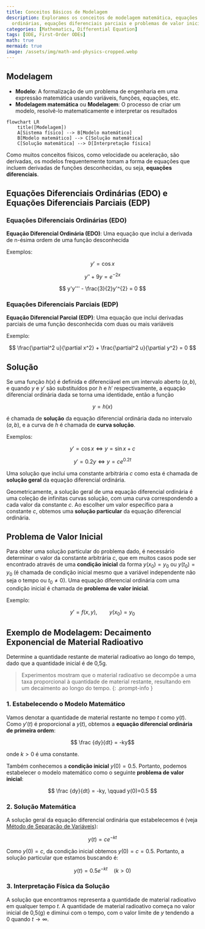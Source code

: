 ```yaml
---
title: Conceitos Básicos de Modelagem
description: Exploramos os conceitos de modelagem matemática, equações diferenciais
  ordinárias, equações diferenciais parciais e problemas de valor inicial.
categories: [Mathematics, Differential Equation]
tags: [ODE, First-Order ODEs]
math: true
mermaid: true
image: /assets/img/math-and-physics-cropped.webp
---
```

## Modelagem
- **Modelo**: A formalização de um problema de engenharia em uma expressão matemática usando variáveis, funções, equações, etc.
- **Modelagem matemática** ou **Modelagem**: O processo de criar um modelo, resolvê-lo matematicamente e interpretar os resultados

```mermaid
flowchart LR
	title([Modelagem])
	A[Sistema físico] --> B[Modelo matemático]
	B[Modelo matemático] --> C[Solução matemática]
	C[Solução matemática] --> D[Interpretação física]
```

Como muitos conceitos físicos, como velocidade ou aceleração, são derivadas, os modelos frequentemente tomam a forma de equações que incluem derivadas de funções desconhecidas, ou seja, **equações diferenciais**.

## Equações Diferenciais Ordinárias (EDO) e Equações Diferenciais Parciais (EDP)
### Equações Diferenciais Ordinárias (EDO)
**Equação Diferencial Ordinária (EDO)**: Uma equação que inclui a derivada de n-ésima ordem de uma função desconhecida

Exemplos:

$$y' = \cos x$$

$$ y'' + 9y = e^{-2x} $$

$$ y'y''' - \frac{3}{2}y'^{2} = 0 $$


### Equações Diferenciais Parciais (EDP)
**Equação Diferencial Parcial (EDP)**: Uma equação que inclui derivadas parciais de uma função desconhecida com duas ou mais variáveis

Exemplo:

$$ \frac{\partial^2 u}{\partial x^2} + \frac{\partial^2 u}{\partial y^2} = 0 $$

## Solução
Se uma função $h(x)$ é definida e diferenciável em um intervalo aberto $(a, b)$, e quando $y$ e $y'$ são substituídos por $h$ e $h'$ respectivamente, a equação diferencial ordinária dada se torna uma identidade, então a função

$$ y = h(x) $$

é chamada de **solução** da equação diferencial ordinária dada no intervalo $(a, b)$, e a curva de $h$ é chamada de **curva solução**.

Exemplos:

$$ y'=\cos x \Leftrightarrow y=\sin x+c $$

$$ y'=0.2y \Leftrightarrow y=ce^{0.2t} $$

Uma solução que inclui uma constante arbitrária $c$ como esta é chamada de **solução geral** da equação diferencial ordinária.

Geometricamente, a solução geral de uma equação diferencial ordinária é uma coleção de infinitas curvas solução, com uma curva correspondendo a cada valor da constante $c$. Ao escolher um valor específico para a constante $c$, obtemos uma **solução particular** da equação diferencial ordinária.

## Problema de Valor Inicial
Para obter uma solução particular do problema dado, é necessário determinar o valor da constante arbitrária $c$, que em muitos casos pode ser encontrado através de uma **condição inicial** da forma $y(x_{0})=y_{0}$ ou $y(t_{0})=y_{0}$ (é chamada de condição inicial mesmo que a variável independente não seja o tempo ou $t_{0}\neq0$). Uma equação diferencial ordinária com uma condição inicial é chamada de **problema de valor inicial**.

Exemplo:

$$ y'=f(x,y),\qquad y(x_{0})=y_{0} $$

## Exemplo de Modelagem: Decaimento Exponencial de Material Radioativo
Determine a quantidade restante de material radioativo ao longo do tempo, dado que a quantidade inicial é de 0,5g.
> Experimentos mostram que o material radioativo se decompõe a uma taxa proporcional à quantidade de material restante, resultando em um decaimento ao longo do tempo.
{: .prompt-info }

### 1. Estabelecendo o Modelo Matemático
Vamos denotar a quantidade de material restante no tempo $t$ como $y(t)$. Como $y'(t)$ é proporcional a $y(t)$, obtemos a **equação diferencial ordinária de primeira ordem**:

$$ \frac {dy}{dt} = -ky$$ 

onde $k>0$ é uma constante.

Também conhecemos a **condição inicial** $y(0)=0.5$. Portanto, podemos estabelecer o modelo matemático como o seguinte **problema de valor inicial**:

$$ \frac {dy}{dt} = -ky, \qquad y(0)=0.5 $$

### 2. Solução Matemática
A solução geral da equação diferencial ordinária que estabelecemos é (veja [Método de Separação de Variáveis](/posts/Separation-of-Variables/#exemplo-de-modelagem-datação-por-radiocarbono)):

$$ y(t)=ce^{-kt} $$

Como $y(0)=c$, da condição inicial obtemos $y(0)=c=0.5$. Portanto, a solução particular que estamos buscando é:

$$ y(t)=0.5e^{-kt} \quad(k>0)$$

### 3. Interpretação Física da Solução
A solução que encontramos representa a quantidade de material radioativo em qualquer tempo $t$. A quantidade de material radioativo começa no valor inicial de 0,5(g) e diminui com o tempo, com o valor limite de $y$ tendendo a $0$ quando $t \to \infty$.

